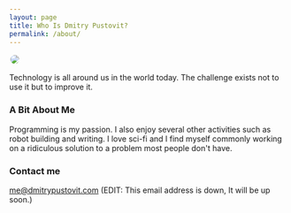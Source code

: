 ```yaml
---
layout: page
title: Who Is Dmitry Pustovit?
permalink: /about/
---
```


<img src="http://dmitrypustovit.com/images/profile.jpg" style="border: 2px solid white; border-radius: 200px; text-align:center;"/>

Technology is all around us in the world today. The challenge exists not to use it but to improve it.

### A Bit About Me

Programming is my passion. I also enjoy several other activities such as robot building and writing. I love sci-fi and I find myself commonly working on a ridiculous solution to a problem most people don't have.

### Contact me

[me@dmitrypustovit.com](mailto:me@dmitrypustovit.com)  (EDIT: This email address is down, It will be up soon.)
